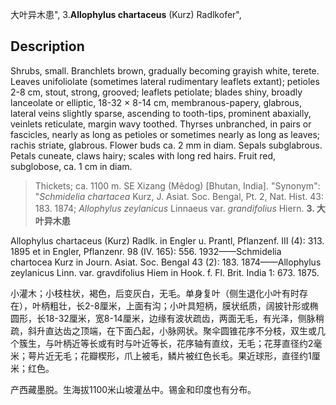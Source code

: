 大叶异木患",
3.**Allophylus chartaceus** (Kurz) Radlkofer",

## Description
Shrubs, small. Branchlets brown, gradually becoming grayish white, terete. Leaves unifoliolate (sometimes lateral rudimentary leaflets extant); petioles 2-8 cm, stout, strong, grooved; leaflets petiolate; blades shiny, broadly lanceolate or elliptic, 18-32 × 8-14 cm, membranous-papery, glabrous, lateral veins slightly sparse, ascending to tooth-tips, prominent abaxially, veinlets reticulate, margin wavy toothed. Thyrses unbranched, in pairs or fascicles, nearly as long as petioles or sometimes nearly as long as leaves; rachis striate, glabrous. Flower buds ca. 2 mm in diam. Sepals subglabrous. Petals cuneate, claws hairy; scales with long red hairs. Fruit red, subglobose, ca. 1 cm in diam.

> Thickets; ca. 1100 m. SE Xizang (Mêdog) [Bhutan, India].
  "Synonym": "*Schmidelia chartacea* Kurz, J. Asiat. Soc. Bengal, Pt. 2, Nat. Hist. 43: 183. 1874; *Allophylus zeylanicus* Linnaeus var. *grandifolius* Hiern.
**3. 大叶异木患**

Allophylus chartaceus (Kurz) Radlk. in Engler u. Prantl, Pflanzenf. III (4): 313. 1895 et in Engler, Pflanzenr. 98 (IV. 165): 556. 1932——Schmidelia chartocea Kurz in Journ. Asiat. Soc. Bengal 43 (2): 183. 1874——Allophylus zeylanicus Linn. var. gravdifolius Hiem in Hook. f. Fl. Brit. India 1: 673. 1875.

小灌木；小枝柱状，褐色，后变灰白，无毛。单身复叶（侧生退化小叶有时存在），叶柄粗壮，长2-8厘米，上面有沟；小叶具短柄，膜状纸质，阔披针形或椭圆形，长18-32厘米，宽8-14厘米，边缘有波状疏齿，两面无毛，有光泽，侧脉稍疏，斜升直达齿之顶端，在下面凸起，小脉网状。聚伞圆锥花序不分枝，双生或几个簇生，与叶柄近等长或有时与叶近等长，花序轴有直纹，无毛；花芽直径约2毫米；萼片近无毛；花瓣楔形，爪上被毛，鳞片被红色长毛。果近球形，直径约1厘米；红色。

产西藏墨脱。生海拔1100米山坡灌丛中。锡金和印度也有分布。
